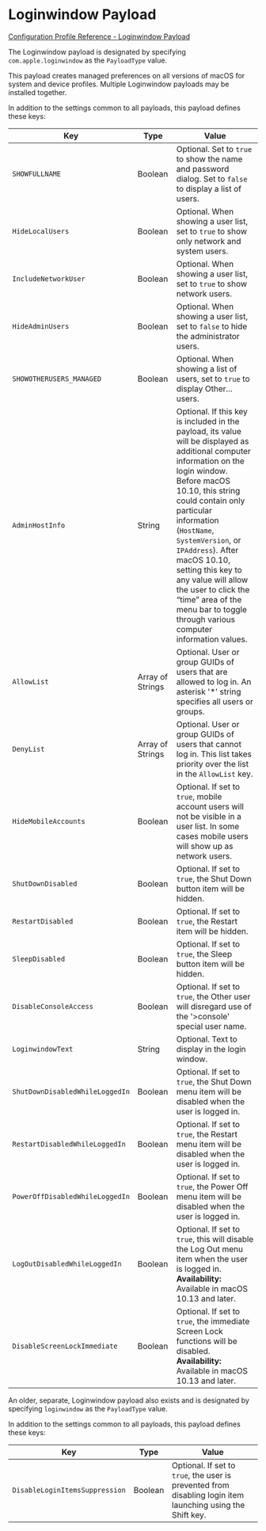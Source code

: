 # Loginwindow Payload  

 [Configuration Profile Reference - Loginwindow Payload](https://developer.apple.com/library/content/featuredarticles/iPhoneConfigurationProfileRef/Introduction/Introduction.html#//apple_ref/doc/uid/TP40010206-CH1-SW101)  

The Loginwindow payload is designated by specifying `com.apple.loginwindow` as the `PayloadType` value.  

This payload creates managed preferences on all versions of macOS for system and device profiles. Multiple Loginwindow payloads may be installed together.  

In addition to the settings common to all payloads, this payload defines these keys:  

|Key|Type|Value|
|-|-|-|
|`SHOWFULLNAME`|Boolean|Optional. Set to `true` to show the name and password dialog. Set to `false` to display a list of users.|
|`HideLocalUsers`|Boolean|Optional. When showing a user list, set to `true` to  show only network and system users.|
|`IncludeNetworkUser`|Boolean|Optional. When showing a user list, set to `true` to show network users.|
|`HideAdminUsers`|Boolean|Optional. When showing a user list, set to `false` to hide the administrator users.|
|`SHOWOTHERUSERS_MANAGED`|Boolean|Optional. When showing a list of users, set to `true` to display Other... users.|
|`AdminHostInfo`|String|Optional. If this key is included in the payload, its value will be displayed as additional computer information on the login window. Before macOS 10.10, this string could contain only particular information (`HostName`, `SystemVersion`, or `IPAddress`). After macOS 10.10, setting this key to any value will allow the user to click the “time” area of the menu bar to toggle through various computer information values.|
|`AllowList`|Array of Strings|Optional. User or group GUIDs of users that are allowed to log in. An asterisk '*' string specifies all users or groups.|
|`DenyList`|Array of Strings|Optional. User or group GUIDs of users that cannot log in. This list takes priority over the list in the `AllowList` key.|
|`HideMobileAccounts`|Boolean|Optional. If set to `true`, mobile account users will not be visible in a user list. In some cases mobile users will show up as network users.|
|`ShutDownDisabled`|Boolean|Optional. If set to `true`, the Shut Down button item will be hidden.|
|`RestartDisabled`|Boolean|Optional. If set to `true`, the Restart item will be hidden.|
|`SleepDisabled`|Boolean|Optional. If set to `true`, the Sleep button item will be hidden.|
|`DisableConsoleAccess`|Boolean|Optional. If set to `true`, the Other user will disregard use of the '>console' special user name.|
|`LoginwindowText`|String|Optional. Text to display in the login window.|
|`ShutDownDisabledWhileLoggedIn`|Boolean|Optional. If set to `true`, the Shut Down menu item will be disabled when the user is logged in.|
|`RestartDisabledWhileLoggedIn`|Boolean|Optional. If set to `true`, the Restart menu item will be disabled when the user is logged in.|
|`PowerOffDisabledWhileLoggedIn`|Boolean|Optional. If set to `true`, the Power Off menu item will be disabled when the user is logged in.|
|`LogOutDisabledWhileLoggedIn`|Boolean|Optional. If set to `true`, this will disable the Log Out menu item when the user is logged in.</br>**Availability:** Available in macOS 10.13 and later.|
|`DisableScreenLockImmediate`|Boolean|Optional. If set to `true`, the immediate Screen Lock functions will be disabled.</br>**Availability:** Available in macOS 10.13 and later.|
  

An older, separate, Loginwindow payload also exists and is designated by specifying `loginwindow` as the `PayloadType` value.  

In addition to the settings common to all payloads, this payload defines these keys:  

|Key|Type|Value|
|-|-|-|
|`DisableLoginItemsSuppression`|Boolean|Optional. If set to `true`, the user is prevented from disabling login item launching using the Shift key.|
  
